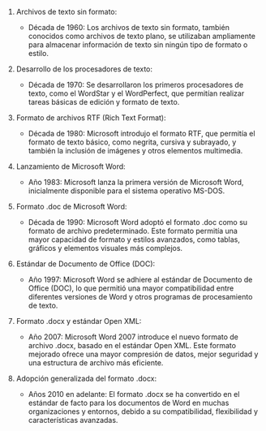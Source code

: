 1. Archivos de texto sin formato:
   - Década de 1960: Los archivos de texto sin formato, también conocidos como archivos de texto plano, se utilizaban ampliamente para almacenar información de texto sin ningún tipo de formato o estilo.

2. Desarrollo de los procesadores de texto:
   - Década de 1970: Se desarrollaron los primeros procesadores de texto, como el WordStar y el WordPerfect, que permitían realizar tareas básicas de edición y formato de texto.

3. Formato de archivos RTF (Rich Text Format):
   - Década de 1980: Microsoft introdujo el formato RTF, que permitía el formato de texto básico, como negrita, cursiva y subrayado, y también la inclusión de imágenes y otros elementos multimedia.

4. Lanzamiento de Microsoft Word:
   - Año 1983: Microsoft lanza la primera versión de Microsoft Word, inicialmente disponible para el sistema operativo MS-DOS.

5. Formato .doc de Microsoft Word:
   - Década de 1990: Microsoft Word adoptó el formato .doc como su formato de archivo predeterminado. Este formato permitía una mayor capacidad de formato y estilos avanzados, como tablas, gráficos y elementos visuales más complejos.

6. Estándar de Documento de Office (DOC):
   - Año 1997: Microsoft Word se adhiere al estándar de Documento de Office (DOC), lo que permitió una mayor compatibilidad entre diferentes versiones de Word y otros programas de procesamiento de texto.

7. Formato .docx y estándar Open XML:
   - Año 2007: Microsoft Word 2007 introduce el nuevo formato de archivo .docx, basado en el estándar Open XML. Este formato mejorado ofrece una mayor compresión de datos, mejor seguridad y una estructura de archivo más eficiente.

8. Adopción generalizada del formato .docx:
   - Años 2010 en adelante: El formato .docx se ha convertido en el estándar de facto para los documentos de Word en muchas organizaciones y entornos, debido a su compatibilidad, flexibilidad y características avanzadas.

